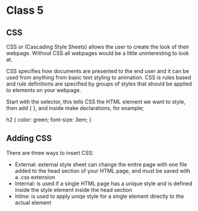 # Class 5

## CSS 

CSS or (Cascading Style Sheets) allows the user to create the look of their webpage. Without CSS all webpages would be a little uninteresting to look at.

CSS specifies how documents are presented to the end user and it can be used from anything from basic text styling to animation. CSS is rules based and rule definitions are specified by groups of styles that should be applied to elements on your webpage.

Start with the selector, this tells CSS the HTML element we want to style, then add { }, and inside make declarations, for example;

h2 {
    color: green;
    font-size: 3em;
}

## Adding CSS

There are three ways to insert CSS:

- External: external style sheet can change the enitre page with one file added to the head section of your HTML page, and must be saved with a .css extension
- Internal: is used if a single HTML page has a unique style and is defined inside the style element inside the head section
- Inline: is used to apply uniqe style for a single element directly to the actual element 

